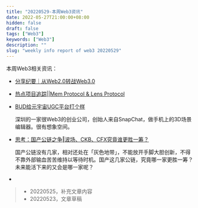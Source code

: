 ```yaml
---
title: "20220529-本周Web3资讯"
date: 2022-05-27T21:00:00+08:00
hidden: false
draft: false
tags: ["Web3"]
keywords: ["Web3"]
description: ""
slug: "weekly info report of web3 20220529"
---
```


本周Web3相关资讯：

- [分享纪要｜从Web2.0转战Web3.0](https://mp.weixin.qq.com/s/cabiTHE0C6oAS1P8gICFKA)

- [热点项目追踪||Mem Protocol & Lens Protocol](https://mp.weixin.qq.com/s/hRe_UFWUEUOqui7p954mPA)

- [BUD给元宇宙UGC平台打个样](https://mp.weixin.qq.com/s/L45mRk4u7DUznopAiMVAHA)

  深圳的一家很Web3的创业公司，创始人来自SnapChat，做手机上的3D场景编辑器。很有想象空间。
  
- [思考：国产公链之争‖波场、CKB、CFX究竟谁更胜一筹？](https://baijiahao.baidu.com/s?id=1695919469912594014&wfr=spider&for=pc&searchword=cfx%20ckb)

  国产公链没有几家，相对还处在「灰色地带」，不能放开手脚大胆创新，不得不靠外部输血苦苦维持以等待时机。国产这几家公链，究竟哪一家更胜一筹？未来能活下来的又会是哪一家呢？

<!--more-->

- 



> - 20220525，补充文章内容
> - 20220523，文章草稿
